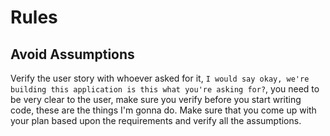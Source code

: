 # Rules
## Avoid Assumptions
Verify the user story with whoever asked for it, `I would say okay, we're building this application is this what you're asking for?`, you need to be very clear to the user, make sure you verify before you start writing code, these are the things I'm gonna do.
Make sure that you come up with your plan based upon the requirements and verify all the assumptions.